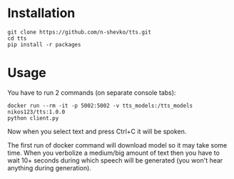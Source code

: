 # Installation
```
git clone https://github.com/n-shevko/tts.git
cd tts
pip install -r packages
```

# Usage

You have to run 2 commands (on separate console tabs):
```
docker run --rm -it -p 5002:5002 -v tts_models:/tts_models nikos123/tts:1.0.0
python client.py
```

Now when you select text and press Ctrl+C it will be spoken.


The first run of docker command will download model so it may take some time.
When you verbolize a medium/big amount of text then you have to wait 10+ seconds during which speech will be generated (you won't hear anything during generation).


